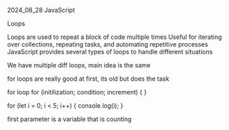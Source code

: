 2024_08_28
JavaScript

Loops

Loops are used to repeat a block of code multiple times
Useful for iterating over collections, repeating tasks, and automating repetitive processes
JavaScript provides several types of loops to handle different situations

We have multiple diff loops, main idea is the same

for loops are really good at first, its old but does the task

for loop
for (initilization; condition; increment) {
}

for (let i = 0; i < 5; i++) {
console.log(i);
}

first parameter is a variable that is counting

